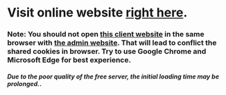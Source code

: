 # Visit online website [right here](https://owwi-ecomerce.netlify.app/).

### Note: You should not open [this client website](https://owwi-ecomerce.netlify.app/) in the same browser with [the admin website](https://owwi-ecomerce-admin.netlify.app/). That will lead to conflict the shared cookies in browser. Try to use Google Chrome and Microsoft Edge for best experience.

#### *Due to the poor quality of the free server, the initial loading time may be prolonged.*.
